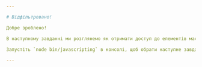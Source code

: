 ```yaml
---

# Відфільтровано!

Добре зроблено!

В наступному завданні ми розглянемо як отримати доступ до елементів масиву.

Запустіть `node bin/javascripting` в консолі, щоб обрати наступне завдання.

---
```


